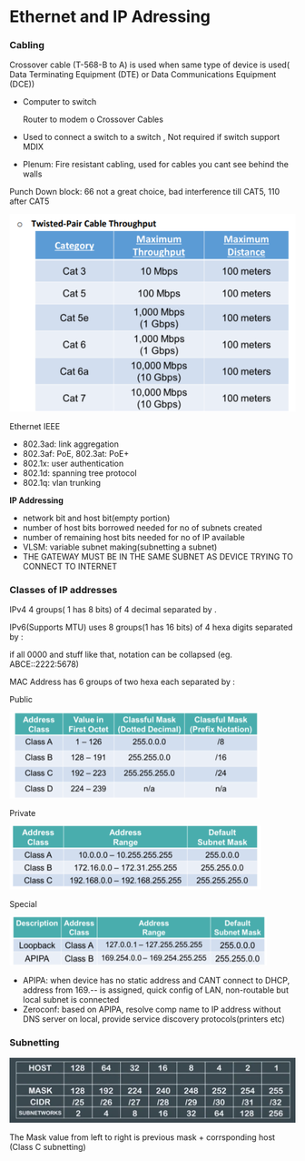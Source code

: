 # Ethernet and IP Adressing

### Cabling

Crossover cable (T-568-B to A) is used when same type of device is used( Data Terminating Equipment (DTE) or Data Communications Equipment (DCE))

*   Computer to switch

    Router to modem o Crossover Cables
* Used to connect a switch to a switch , Not required if switch support MDIX
* Plenum: Fire resistant cabling, used for cables you cant see behind the walls

Punch Down block: 66 not a great choice, bad interference till CAT5, 110 after CAT5

![](<../../.gitbook/assets/image (131).png>)

Ethernet IEEE

* 802.3ad: link aggregation
* 802.3af: PoE, 802.3at: PoE+
* 802.1x: user authentication
* 802.1d: spanning tree protocol
* 802.1q: vlan trunking

**IP Addressing**

* network bit and host bit(empty portion)
* number of host bits borrowed needed for no of subnets created
* number of remaining host bits needed for no of IP available
* VLSM: variable subnet making(subnetting a subnet)
* THE GATEWAY MUST BE IN THE SAME SUBNET AS DEVICE TRYING TO CONNECT TO INTERNET

### Classes of IP addresses

IPv4 4 groups( 1 has 8 bits) of 4 decimal separated by .

IPv6(Supports MTU) uses 8 groups(1 has 16 bits) of 4 hexa digits separated by :

if all 0000 and stuff like that, notation can be collapsed (eg. ABCE::2222:5678)

MAC Address has 6 groups of two hexa each separated by :

Public

![](<../../.gitbook/assets/image (127).png>)

Private

![](<../../.gitbook/assets/image (130).png>)

Special

![](<../../.gitbook/assets/image (140).png>)

* APIPA: when device has no static address and CANT connect to DHCP, address from 169.-- is assigned, quick config of LAN, non-routable but local subnet is connected
* Zeroconf: based on APIPA, resolve comp name to IP address without DNS server on local, provide service discovery protocols(printers etc)

### Subnetting

![](<../../.gitbook/assets/image (129).png>)

The Mask value from left to right is previous mask + corrsponding host (Class C subnetting)
